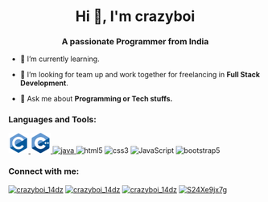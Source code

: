 <h1 align="center">Hi 👋, I'm crazyboi</h1>
<h3 align="center">A passionate Programmer from India</h3>

- 🌱 I’m currently learning.

- 🤝 I’m looking for team up and work together for freelancing in **Full Stack Development**.

- 💬 Ask me about **Programming or Tech stuffs.**

<h3 align="left">Languages and Tools:</h3>
<p align="left"> <a href="https://www.cprogramming.com/" target="_blank" rel="noreferrer"> <img src="https://raw.githubusercontent.com/devicons/devicon/master/icons/c/c-original.svg" alt="c" width="40" height="40"/> </a> <a href="https://www.w3schools.com/cpp/" target="_blank" rel="noreferrer"> <img src="https://raw.githubusercontent.com/devicons/devicon/master/icons/cplusplus/cplusplus-original.svg" alt="cplusplus" width="40" height="40"/> <img src="https://abhisheks008.github.io/CV/assets/images/skills/java.png" alt="java" width="40" height="40"/> </a> <a href="https://www.w3schools.com/java/" target="_blank" rel="noreferrer"></a> <img src="https://logos-download.com/wp-content/uploads/2017/07/HTML5_badge.png" alt="html5" width="40" height="40"/> </a> <a href="https://www.w3schools.com/html5/" target="_blank" rel="noreferrer"></a><img src="https://joshua-d-miller.com/assets/img/CSS.png" alt="css3" width="40" height="40"/> </a> <a href="https://www.w3schools.com/css3/" target="_blank" rel="noreferrer"></a><img src="https://cdn.jsdelivr.net/gh/devicons/devicon/icons/javascript/javascript-original.svg" alt="JavaScript" width="40" height="40"/> </a> <a href="https://www.w3schools.com/javascript/" target="_blank" rel="noreferrer"></a><a href="https://www.w3schools.com/css3/" target="_blank" rel="noreferrer"></a><img src="https://cdn.jsdelivr.net/gh/devicons/devicon/icons/bootstrap/bootstrap-original-wordmark.svg" alt="bootstrap5" width="50" height="40"/> </a> <a href="https://www.w3schools.com/bootstrap5/" target="_blank" rel="noreferrer"></a>
</p>

<h3 align="left">Connect with me:</h3>
<p align="left">
<a href="https://twitter.com/14dzCrazyboi?s=09" target="blank"><img align="center" src="https://raw.githubusercontent.com/rahuldkjain/github-profile-readme-generator/master/src/images/icons/Social/twitter.svg" alt="crazyboi_14dz" height="30" width="40" /></a>
<a href="https://instagram.com/crazyboi_14dz" target="blank"><img align="center" src="https://raw.githubusercontent.com/rahuldkjain/github-profile-readme-generator/master/src/images/icons/Social/instagram.svg" alt="crazyboi_14dz" height="30" width="40" /></a>
<a href="http://www.linkedin.com/in/crazyboi14dz" target="blank"><img align="center" src="https://pngimg.com/uploads/linkedIn/linkedIn_PNG39.png" alt="crazyboi_14dz" height="30" width="30" /></a>
<a href="https://discord.gg/S24Xe9jx7g" target="blank"><img align="center" src="https://raw.githubusercontent.com/rahuldkjain/github-profile-readme-generator/master/src/images/icons/Social/discord.svg" alt="S24Xe9jx7g" height="30" width="40" /></a>
</p>
